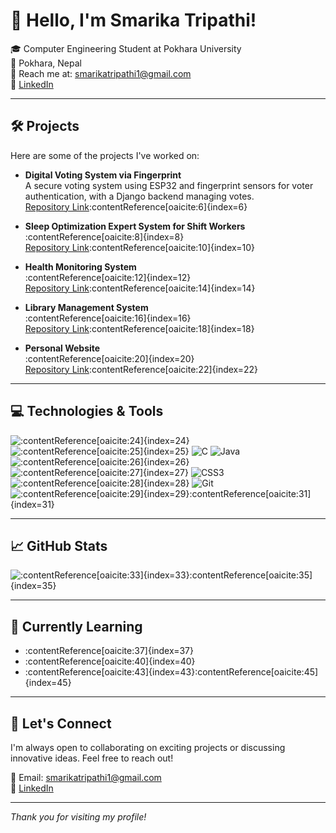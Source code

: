 # 👋 Hello, I'm Smarika Tripathi!

🎓 Computer Engineering Student at Pokhara University  
📍 Pokhara, Nepal  
📧 Reach me at: smarikatripathi1@gmail.com  
🔗 [LinkedIn](https://www.linkedin.com/in/smarika-tripathi-305273257)

---

## 🛠️ Projects

Here are some of the projects I've worked on:

- **Digital Voting System via Fingerprint**  
  A secure voting system using ESP32 and fingerprint sensors for voter authentication, with a Django backend managing votes.  
  [Repository Link](https://github.com/Smarikatripathi/Digital-Voting-System-via-Fingerprint):contentReference[oaicite:6]{index=6}

- **Sleep Optimization Expert System for Shift Workers**  
  :contentReference[oaicite:8]{index=8}  
  [Repository Link](https://github.com/Smarikatripathi/Sleep-Optimization-Expert-System-for-Shift-Workers):contentReference[oaicite:10]{index=10}

- **Health Monitoring System**  
  :contentReference[oaicite:12]{index=12}  
  [Repository Link](https://github.com/Smarikatripathi/Health-Monitoring-System):contentReference[oaicite:14]{index=14}

- **Library Management System**  
  :contentReference[oaicite:16]{index=16}  
  [Repository Link](https://github.com/Smarikatripathi/library-Management-System):contentReference[oaicite:18]{index=18}

- **Personal Website**  
  :contentReference[oaicite:20]{index=20}  
  [Repository Link](https://github.com/Smarikatripathi/smarikatripathi.com.np):contentReference[oaicite:22]{index=22}

---

## 💻 Technologies & Tools

![:contentReference[oaicite:24]{index=24}](https://img.shields.io/badge/-Python-3776AB?style=flat-square&logo=python&logoColor=white)
![:contentReference[oaicite:25]{index=25}](https://img.shields.io/badge/-Django-092E20?style=flat-square&logo=django&logoColor=white)
![C](https://img.shields.io/badge/-C-00599C?style=flat-square&logo=c&logoColor=white)
![Java](https://img.shields.io/badge/-Java-007396?style=flat-square&logo=java&logoColor=white)
![:contentReference[oaicite:26]{index=26}](https://img.shields.io/badge/-Prolog-000000?style=flat-square&logo=prolog&logoColor=white)
![:contentReference[oaicite:27]{index=27}](https://img.shields.io/badge/-HTML5-E34F26?style=flat-square&logo=html5&logoColor=white)
![CSS3](https://img.shields.io/badge/-CSS3-1572B6?style=flat-square&logo=css3&logoColor=white)
![:contentReference[oaicite:28]{index=28}](https://img.shields.io/badge/-ESP32-000000?style=flat-square&logo=espressif&logoColor=white)
![Git](https://img.shields.io/badge/-Git-F05032?style=flat-square&logo=git&logoColor=white)
![:contentReference[oaicite:29]{index=29}](https://img.shields.io/badge/-GitHub-181717?style=flat-square&logo=github&logoColor=white):contentReference[oaicite:31]{index=31}

---

## 📈 GitHub Stats

![:contentReference[oaicite:33]{index=33}](https://github-readme-stats.vercel.app/api?username=Smarikatripathi&show_icons=true&theme=radical):contentReference[oaicite:35]{index=35}

---

## 🌱 Currently Learning

- :contentReference[oaicite:37]{index=37}
- :contentReference[oaicite:40]{index=40}
- :contentReference[oaicite:43]{index=43}:contentReference[oaicite:45]{index=45}

---

## 🤝 Let's Connect

I'm always open to collaborating on exciting projects or discussing innovative ideas. Feel free to reach out!

📧 Email: smarikatripathi1@gmail.com  
🔗 [LinkedIn](https://www.linkedin.com/in/smarika-tripathi-305273257)

---

*Thank you for visiting my profile!*
